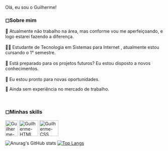 Olá, eu sou o Guilherme! 
<h3>◻Sobre mim</h3>
🔹 Atualmente não trabalho na área, mas conforme vou me aperfeiçoando, e logo estarei fazendo a diferença. <br>
<br>
👨‍🎓 Estudante de Tecnologia em Sistemas para Internet , atualmente estou cursando o 1° semestre. <br>
<br>
🔹  Está preparado para os projetos futuros? Eu estou disposto a novos conhecimentos.<br>
<br>
🔹  Eu estou pronto para novas oportunidades.

🔹 Ainda sem experiência no mercado de trabalho.

<div style="display:inline_block"><br>
  <h3>◻Minhas skills</h3>
  <img align="center" alt="Guilherme-JS" height="50" width="40" src="https://cdn.jsdelivr.net/gh/devicons/devicon/icons/javascript/javascript-plain.svg"/>
  <img align="center" alt="Guilherme-HTML" height="50" width="60" src="https://cdn.jsdelivr.net/gh/devicons/devicon/icons/html5/html5-original-wordmark.svg" />
  <img align="center" alt="Guilherme-CSS" height="50" width="60" src="https://cdn.jsdelivr.net/gh/devicons/devicon/icons/css3/css3-original-wordmark.svg" />

</div>

![Anurag's GitHub stats](https://github-readme-stats.vercel.app/api?username=GuilhermeSSantana&show_icons=true&dark=radical)
[![Top Langs](https://github-readme-stats.vercel.app/api/top-langs/?username=GuilhermeSSantana)](https://github.com/GuilhermeSSantana/github-readme-stats)

